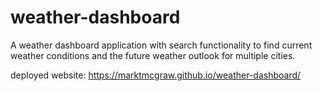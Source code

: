 # weather-dashboard
A weather dashboard application with search functionality to find current weather conditions and the future weather outlook for multiple cities. 

deployed website:  https://marktmcgraw.github.io/weather-dashboard/
